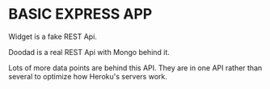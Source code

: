 # BASIC EXPRESS APP

Widget is a fake REST Api. 

Doodad is a real REST Api with Mongo behind it.

Lots of more data points are behind this API. They are in one API rather than several to optimize how Heroku's servers work.
